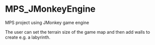 # MPS_JMonkeyEngine
MPS project using JMonkey game engine

The user can set the terrain size of the game map and then add walls to create e.g. a labyrinth.
